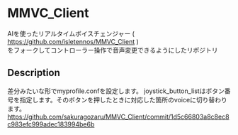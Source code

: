 MMVC_Client
====

AIを使ったリアルタイムボイスチェンジャー ( https://github.com/isletennos/MMVC_Client )  
をフォークしてコントローラー操作で音声変更できるようにしたリポジトリ

## Description
差分みたいな形でmyprofile.confを設定します。
joystick_button_listはボタン番号を指定します。そのボタンを押したときに対応した箇所のvoiceに切り替わります。
https://github.com/sakuragozaru/MMVC_Client/commit/1d5c66803a8c8ec8c983efc999adec183994be6b
